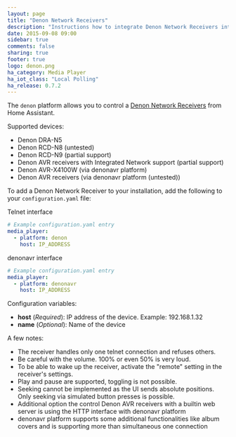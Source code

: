 ```yaml
---
layout: page
title: "Denon Network Receivers"
description: "Instructions how to integrate Denon Network Receivers into Home Assistant."
date: 2015-09-08 09:00
sidebar: true
comments: false
sharing: true
footer: true
logo: denon.png
ha_category: Media Player
ha_iot_class: "Local Polling"
ha_release: 0.7.2
---
```



The `denon` platform allows you to control a [Denon Network Receivers](http://www.denon.co.uk/chg/product/compactsystems/networkmusicsystems/ceolpiccolo) from Home Assistant.

Supported devices:

- Denon DRA-N5
- Denon RCD-N8 (untested)
- Denon RCD-N9 (partial support)
- Denon AVR receivers with Integrated Network support (partial support)
- Denon AVR-X4100W (via denonavr platform)
- Denon AVR receivers (via denonavr platform (untested))


To add a Denon Network Receiver to your installation, add the following to your `configuration.yaml` file:

Telnet interface
```yaml
# Example configuration.yaml entry
media_player:
  - platform: denon
    host: IP_ADDRESS
```

denonavr interface
```yaml
# Example configuration.yaml entry
media_player:
  - platform: denonavr
    host: IP_ADDRESS
```

Configuration variables:

- **host** (*Required*): IP address of the device. Example: 192.168.1.32
- **name** (*Optional*): Name of the device

A few notes:

- The receiver handles only one telnet connection and refuses others.
- Be careful with the volume. 100% or even 50% is very loud.
- To be able to wake up the receiver, activate the "remote" setting in the receiver's settings.
- Play and pause are supported, toggling is not possible.
- Seeking cannot be implemented as the UI sends absolute positions. Only seeking via simulated button presses is possible.
- Additional option the control Denon AVR receivers with a builtin web server is using the HTTP interface with denonavr platform
- denonavr platform supports some additional functionalities like album covers and is supporting more than simultaneous one connection
